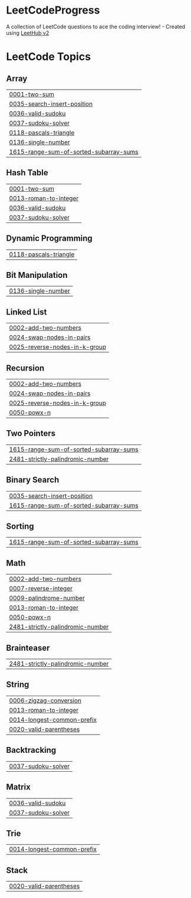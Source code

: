 # LeetCodeProgress
A collection of LeetCode questions to ace the coding interview! - Created using [LeetHub v2](https://github.com/arunbhardwaj/LeetHub-2.0)

<!---LeetCode Topics Start-->
# LeetCode Topics
## Array
|  |
| ------- |
| [0001-two-sum](https://github.com/Giulio899/LeetCodeProgress/tree/master/0001-two-sum) |
| [0035-search-insert-position](https://github.com/Giulio899/LeetCodeProgress/tree/master/0035-search-insert-position) |
| [0036-valid-sudoku](https://github.com/Giulio899/LeetCodeProgress/tree/master/0036-valid-sudoku) |
| [0037-sudoku-solver](https://github.com/Giulio899/LeetCodeProgress/tree/master/0037-sudoku-solver) |
| [0118-pascals-triangle](https://github.com/Giulio899/LeetCodeProgress/tree/master/0118-pascals-triangle) |
| [0136-single-number](https://github.com/Giulio899/LeetCodeProgress/tree/master/0136-single-number) |
| [1615-range-sum-of-sorted-subarray-sums](https://github.com/Giulio899/LeetCodeProgress/tree/master/1615-range-sum-of-sorted-subarray-sums) |
## Hash Table
|  |
| ------- |
| [0001-two-sum](https://github.com/Giulio899/LeetCodeProgress/tree/master/0001-two-sum) |
| [0013-roman-to-integer](https://github.com/Giulio899/LeetCodeProgress/tree/master/0013-roman-to-integer) |
| [0036-valid-sudoku](https://github.com/Giulio899/LeetCodeProgress/tree/master/0036-valid-sudoku) |
| [0037-sudoku-solver](https://github.com/Giulio899/LeetCodeProgress/tree/master/0037-sudoku-solver) |
## Dynamic Programming
|  |
| ------- |
| [0118-pascals-triangle](https://github.com/Giulio899/LeetCodeProgress/tree/master/0118-pascals-triangle) |
## Bit Manipulation
|  |
| ------- |
| [0136-single-number](https://github.com/Giulio899/LeetCodeProgress/tree/master/0136-single-number) |
## Linked List
|  |
| ------- |
| [0002-add-two-numbers](https://github.com/Giulio899/LeetCodeProgress/tree/master/0002-add-two-numbers) |
| [0024-swap-nodes-in-pairs](https://github.com/Giulio899/LeetCodeProgress/tree/master/0024-swap-nodes-in-pairs) |
| [0025-reverse-nodes-in-k-group](https://github.com/Giulio899/LeetCodeProgress/tree/master/0025-reverse-nodes-in-k-group) |
## Recursion
|  |
| ------- |
| [0002-add-two-numbers](https://github.com/Giulio899/LeetCodeProgress/tree/master/0002-add-two-numbers) |
| [0024-swap-nodes-in-pairs](https://github.com/Giulio899/LeetCodeProgress/tree/master/0024-swap-nodes-in-pairs) |
| [0025-reverse-nodes-in-k-group](https://github.com/Giulio899/LeetCodeProgress/tree/master/0025-reverse-nodes-in-k-group) |
| [0050-powx-n](https://github.com/Giulio899/LeetCodeProgress/tree/master/0050-powx-n) |
## Two Pointers
|  |
| ------- |
| [1615-range-sum-of-sorted-subarray-sums](https://github.com/Giulio899/LeetCodeProgress/tree/master/1615-range-sum-of-sorted-subarray-sums) |
| [2481-strictly-palindromic-number](https://github.com/Giulio899/LeetCodeProgress/tree/master/2481-strictly-palindromic-number) |
## Binary Search
|  |
| ------- |
| [0035-search-insert-position](https://github.com/Giulio899/LeetCodeProgress/tree/master/0035-search-insert-position) |
| [1615-range-sum-of-sorted-subarray-sums](https://github.com/Giulio899/LeetCodeProgress/tree/master/1615-range-sum-of-sorted-subarray-sums) |
## Sorting
|  |
| ------- |
| [1615-range-sum-of-sorted-subarray-sums](https://github.com/Giulio899/LeetCodeProgress/tree/master/1615-range-sum-of-sorted-subarray-sums) |
## Math
|  |
| ------- |
| [0002-add-two-numbers](https://github.com/Giulio899/LeetCodeProgress/tree/master/0002-add-two-numbers) |
| [0007-reverse-integer](https://github.com/Giulio899/LeetCodeProgress/tree/master/0007-reverse-integer) |
| [0009-palindrome-number](https://github.com/Giulio899/LeetCodeProgress/tree/master/0009-palindrome-number) |
| [0013-roman-to-integer](https://github.com/Giulio899/LeetCodeProgress/tree/master/0013-roman-to-integer) |
| [0050-powx-n](https://github.com/Giulio899/LeetCodeProgress/tree/master/0050-powx-n) |
| [2481-strictly-palindromic-number](https://github.com/Giulio899/LeetCodeProgress/tree/master/2481-strictly-palindromic-number) |
## Brainteaser
|  |
| ------- |
| [2481-strictly-palindromic-number](https://github.com/Giulio899/LeetCodeProgress/tree/master/2481-strictly-palindromic-number) |
## String
|  |
| ------- |
| [0006-zigzag-conversion](https://github.com/Giulio899/LeetCodeProgress/tree/master/0006-zigzag-conversion) |
| [0013-roman-to-integer](https://github.com/Giulio899/LeetCodeProgress/tree/master/0013-roman-to-integer) |
| [0014-longest-common-prefix](https://github.com/Giulio899/LeetCodeProgress/tree/master/0014-longest-common-prefix) |
| [0020-valid-parentheses](https://github.com/Giulio899/LeetCodeProgress/tree/master/0020-valid-parentheses) |
## Backtracking
|  |
| ------- |
| [0037-sudoku-solver](https://github.com/Giulio899/LeetCodeProgress/tree/master/0037-sudoku-solver) |
## Matrix
|  |
| ------- |
| [0036-valid-sudoku](https://github.com/Giulio899/LeetCodeProgress/tree/master/0036-valid-sudoku) |
| [0037-sudoku-solver](https://github.com/Giulio899/LeetCodeProgress/tree/master/0037-sudoku-solver) |
## Trie
|  |
| ------- |
| [0014-longest-common-prefix](https://github.com/Giulio899/LeetCodeProgress/tree/master/0014-longest-common-prefix) |
## Stack
|  |
| ------- |
| [0020-valid-parentheses](https://github.com/Giulio899/LeetCodeProgress/tree/master/0020-valid-parentheses) |
<!---LeetCode Topics End-->